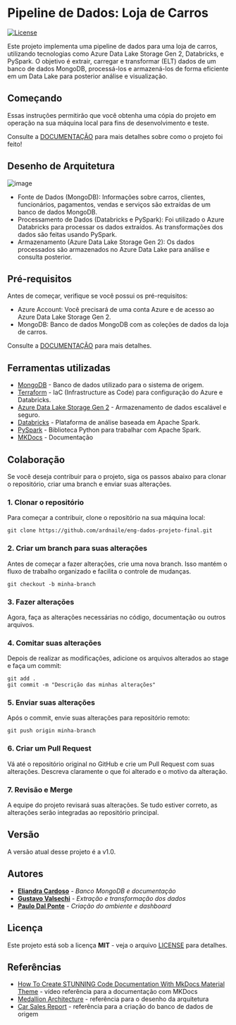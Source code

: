 # Pipeline de Dados: Loja de Carros

[![License](https://img.shields.io/badge/License-MIT-blue.svg)](LICENSE)

Este projeto implementa uma pipeline de dados para uma loja de carros, utilizando tecnologias como Azure Data Lake Storage Gen 2, Databricks, e PySpark. O objetivo é extrair, carregar e transformar (ELT) dados de um banco de dados MongoDB, processá-los e armazená-los de forma eficiente em um Data Lake para posterior análise e visualização.

## Começando

Essas instruções permitirão que você obtenha uma cópia do projeto em operação na sua máquina local para fins de desenvolvimento e teste.

Consulte a [DOCUMENTAÇÃO](https://ardnaile.github.io/eng-dados-projeto-final/) para mais detalhes sobre como o projeto foi feito!

## Desenho de Arquitetura

![image](https://github.com/user-attachments/assets/44dbaa39-e8f4-45a5-bf40-d30b81b2f704)

* Fonte de Dados (MongoDB): Informações sobre carros, clientes, funcionários, pagamentos, vendas e serviços são extraídas de um banco de dados MongoDB.
* Processamento de Dados (Databricks e PySpark): Foi utilizado o Azure Databricks para processar os dados extraídos. As transformações dos dados são feitas usando PySpark.
* Armazenamento (Azure Data Lake Storage Gen 2): Os dados processados são armazenados no Azure Data Lake para análise e consulta posterior.


## Pré-requisitos

Antes de começar, verifique se você possui os pré-requisitos:

* Azure Account: Você precisará de uma conta Azure e de acesso ao Azure Data Lake Storage Gen 2.
* MongoDB: Banco de dados MongoDB com as coleções de dados da loja de carros.

Consulte a [DOCUMENTAÇÃO](https://ardnaile.github.io/eng-dados-projeto-final/pre-requisitos/) para mais detalhes.

## Ferramentas utilizadas

* [MongoDB](https://www.mongodb.com/pt-br) - Banco de dados utilizado para o sistema de origem.
* [Terraform](https://www.terraform.io/) - IaC (Infrastructure as Code) para configuração do Azure e Databricks.
* [Azure Data Lake Storage Gen 2](https://azure.microsoft.com/en-us/products/storage/data-lake-storage/) - Armazenamento de dados escalável e seguro.
* [Databricks](https://www.databricks.com/br) - Plataforma de análise baseada em Apache Spark.
* [PySpark](https://spark.apache.org/docs/latest/api/python/index.html) - Biblioteca Python para trabalhar com Apache Spark.
* [MKDocs](https://www.mkdocs.org/) - Documentação

## Colaboração
Se você deseja contribuir para o projeto, siga os passos abaixo para clonar o repositório, criar uma branch e enviar suas alterações.

### 1. Clonar o repositório

Para começar a contribuir, clone o repositório na sua máquina local:

```
git clone https://github.com/ardnaile/eng-dados-projeto-final.git
```

### 2. Criar um branch para suas alterações
Antes de começar a fazer alterações, crie uma nova branch. Isso mantém o fluxo de trabalho organizado e facilita o controle de mudanças.

```
git checkout -b minha-branch
```

### 3. Fazer alterações
Agora, faça as alterações necessárias no código, documentação ou outros arquivos.

### 4. Comitar suas alterações
Depois de realizar as modificações, adicione os arquivos alterados ao stage e faça um commit:

```
git add .
git commit -m "Descrição das minhas alterações"
```

### 5. Enviar suas alterações
Após o commit, envie suas alterações para repositório remoto:

```
git push origin minha-branch
```

### 6. Criar um Pull Request
Vá até o repositório original no GitHub e crie um Pull Request com suas alterações. Descreva claramente o que foi alterado e o motivo da alteração.

### 7. Revisão e Merge
A equipe do projeto revisará suas alterações. Se tudo estiver correto, as alterações serão integradas ao repositório principal.

## Versão

A versão atual desse projeto é a v1.0.

## Autores

* [**Eliandra Cardoso**](https://github.com/ardnaile) - *Banco MongoDB e documentação*
* [**Gustavo Valsechi**](https://github.com/gustavo-valsechi) - *Extração e transformação dos dados*
* [**Paulo Dal Ponte**](https://github.com/pauloDalponte) - *Criação do ambiente e dashboard*

## Licença

Este projeto está sob a licença **MIT** - veja o arquivo [LICENSE](https://github.com/jlsilva01/projeto-ed-satc/blob/main/LICENSE) para detalhes.

## Referências

* [How To Create STUNNING Code Documentation With MkDocs Material Theme](https://www.youtube.com/watch?v=Q-YA_dA8C20) - vídeo referência para a documentação com MKDocs
* [Medallion Architecture](https://www.databricks.com/glossary/medallion-architecture) - referência para o desenho da arquitetura
* [Car Sales Report](https://www.kaggle.com/datasets/missionjee/car-sales-report) - referência para a criação do banco de dados de origem

